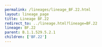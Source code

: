 ```yaml
---
permalink: /lineages/lineage_BF.22.html
layout: lineage_page
title: Lineage BF.22
redirect_to: ../lineage.html?lineage=BF.22
lineage: BF.22
parent: B.1.1.529.5.2.1
children: ['BF.22']
---
```

